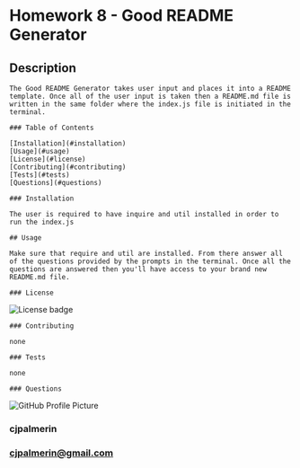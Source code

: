 # Homework 8 - Good README Generator

   ## Description

    The Good README Generator takes user input and places it into a README template. Once all of the user input is taken then a README.md file is written in the same folder where the index.js file is initiated in the terminal.

    ### Table of Contents

    [Installation](#installation)
    [Usage](#usage)
    [License](#license)
    [Contributing](#contributing)
    [Tests](#tests)
    [Questions](#questions)

    ### Installation

    The user is required to have inquire and util installed in order to run the index.js

    ## Usage

    Make sure that require and util are installed. From there answer all of the questions provided by the prompts in the terminal. Once all the questions are answered then you'll have access to your brand new README.md file.

    ### License

   ![License badge](https://img.shields.io/badge/license-MIT-green)

    ### Contributing

    none

    ### Tests

    none

    ### Questions
   ![GitHub Profile Picture](https://avatars1.githubusercontent.com/u/59744231?s=460&u=9bfb37ce20b387113812deecd35083ffc6756e15&v=4)
   ### cjpalmerin
   ### cjpalmerin@gmail.com
    

